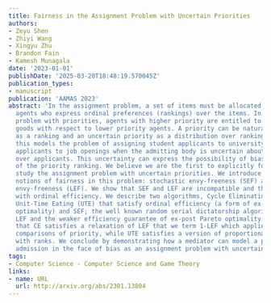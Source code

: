 ```yaml
---
title: Fairness in the Assignment Problem with Uncertain Priorities
authors:
- Zeyu Shen
- Zhiyi Wang
- Xingyu Zhu
- Brandon Fain
- Kamesh Munagala
date: '2023-01-01'
publishDate: '2025-03-20T18:48:19.570045Z'
publication_types:
- manuscript
publication: 'AAMAS 2023'
abstract: 'In the assignment problem, a set of items must be allocated to unit-demand
  agents who express ordinal preferences (rankings) over the items. In the assignment
  problem with priorities, agents with higher priority are entitled to their preferred
  goods with respect to lower priority agents. A priority can be naturally represented
  as a ranking and an uncertain priority as a distribution over rankings. For example,
  this models the problem of assigning student applicants to university seats or job
  applicants to job openings when the admitting body is uncertain about the true priority
  over applicants. This uncertainty can express the possibility of bias in the generation
  of the priority ranking. We believe we are the first to explicitly formulate and
  study the assignment problem with uncertain priorities. We introduce two natural
  notions of fairness in this problem: stochastic envy-freeness (SEF) and likelihood
  envy-freeness (LEF). We show that SEF and LEF are incompatible and that LEF is incompatible
  with ordinal efficiency. We describe two algorithms, Cycle Elimination (CE) and
  Unit-Time Eating (UTE) that satisfy ordinal efficiency (a form of ex-ante Pareto
  optimality) and SEF; the well known random serial dictatorship algorithm satisfies
  LEF and the weaker efficiency guarantee of ex-post Pareto optimality. We also show
  that CE satisfies a relaxation of LEF that we term 1-LEF which applies only to certain
  comparisons of priority, while UTE satisfies a version of proportional allocations
  with ranks. We conclude by demonstrating how a mediator can model a problem of school
  admission in the face of bias as an assignment problem with uncertain priority.'
tags:
- Computer Science - Computer Science and Game Theory
links:
- name: URL
  url: http://arxiv.org/abs/2301.13804
---
```

